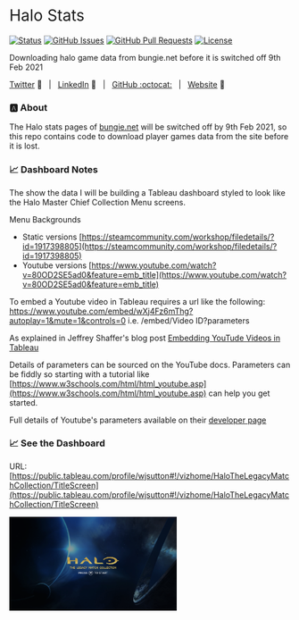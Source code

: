 <h1 style="font-weight:normal">
  Halo Stats
</h1>


[![Status](https://img.shields.io/badge/status-active-success.svg)]() [![GitHub Issues](https://img.shields.io/github/issues/wjsutton/halostats.svg)](https://github.com/wjsutton/halostats/issues) [![GitHub Pull Requests](https://img.shields.io/github/issues-pr/wjsutton/halostats.svg)](https://github.com/wjsutton/halostats/pulls) [![License](https://img.shields.io/badge/license-MIT-blue.svg)](/LICENSE)

Downloading halo game data from bungie.net before it is switched off 9th Feb 2021

[Twitter][Twitter] :speech_balloon:&nbsp;&nbsp;&nbsp;|&nbsp;&nbsp;&nbsp;[LinkedIn][LinkedIn] :necktie:&nbsp;&nbsp;&nbsp;|&nbsp;&nbsp;&nbsp;[GitHub :octocat:][GitHub]&nbsp;&nbsp;&nbsp;|&nbsp;&nbsp;&nbsp;[Website][Website] :link:


<!--
Quick Link 
-->

[Twitter]:https://twitter.com/WJSutton12
[LinkedIn]:https://www.linkedin.com/in/will-sutton-14711627/
[GitHub]:https://github.com/wjsutton
[Website]:https://wjsutton.github.io/


### :a: About

The Halo stats pages of [bungie.net](http://halo.bungie.net/stats/halo3/default.aspx?player=THE%20TRUTH%2012) will be switched off by 9th Feb 2021, so this repo contains code to download player games data from the site before it is lost.

###  📈 Dashboard Notes

The show the data I will be building a Tableau dashboard styled to look like the Halo Master Chief Collection Menu screens.

Menu Backgrounds
- Static versions [https://steamcommunity.com/workshop/filedetails/?id=1917398805](https://steamcommunity.com/workshop/filedetails/?id=1917398805)
- Youtube versions [https://www.youtube.com/watch?v=80OD2SE5ad0&feature=emb_title](https://www.youtube.com/watch?v=80OD2SE5ad0&feature=emb_title)

To embed a Youtube video in Tableau requires a url like the following:
https://www.youtube.com/embed/wXj4Fz6mThg?autoplay=1&mute=1&controls=0
i.e. /embed/Video ID?parameters

As explained in Jeffrey Shaffer's blog post [Embedding YouTude Videos in Tableau](https://www.dataplusscience.com/EmbedYouTube2.html)

Details of parameters can be sourced on the YouTube docs. Parameters can be fiddly so starting with a tutorial like [https://www.w3schools.com/html/html_youtube.asp](https://www.w3schools.com/html/html_youtube.asp) can help you get started.

Full details of Youtube's parameters available on their [developer page](https://developers.google.com/youtube/player_parameters)


### 📈 See the Dashboard 

URL: [https://public.tableau.com/profile/wjsutton#!/vizhome/HaloTheLegacyMatchCollection/TitleScreen](https://public.tableau.com/profile/wjsutton#!/vizhome/HaloTheLegacyMatchCollection/TitleScreen)

<div style="width: 300px; height:300px; overflow: hidden;margin: 0 10px 0 0">
<a href="https://public.tableau.com/profile/wjsutton#!/vizhome/HaloTheLegacyMatchCollection/TitleScreen">
<img src='https://github.com/wjsutton/halostats/blob/master/Dashboard%20Title%20Screen.png' style="width: 350px">
</a>
</div>
